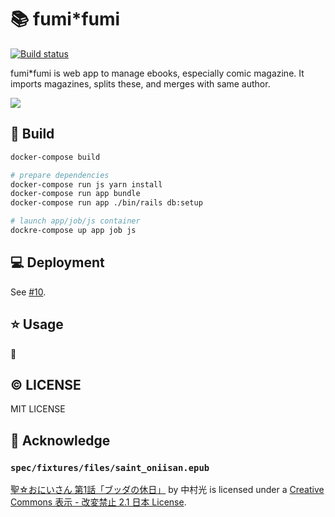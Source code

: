 # :books: fumi\*fumi
[![Build status](https://g.codefresh.io/api/badges/build?branch=master&repoName=fumifumi&repoOwner=mzp&pipelineName=spec&accountName=mzp)](https://g.codefresh.io/repositories/mzp/fumifumi/builds?filter=trigger:build)

fumi\*fumi is web app to manage ebooks, especially comic magazine. It imports magazines, splits these, and merges with same author.

![](https://raw.githubusercontent.com/mzp/fumifumi/master/docs/screenshot.png)

## :wrench: Build

```sh
docker-compose build

# prepare dependencies
docker-compose run js yarn install
docker-compose run app bundle
docker-compose run app ./bin/rails db:setup

# launch app/job/js container
dockre-compose up app job js
```

## :computer: Deployment
See [#10](https://github.com/mzp/fumifumi/pull/10).

## :star: Usage
:construction:

## :copyright: LICENSE
MIT LICENSE

## :gift: Acknowledge
### `spec/fixtures/files/saint_oniisan.epub`
[聖☆おにいさん 第1話「ブッダの休日」](http://morningmanga.com/st023cc/) by 中村光 is licensed under a [Creative Commons 表示 - 改変禁止 2.1 日本 License](https://creativecommons.org/licenses/by-nd/2.1/jp/).

